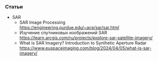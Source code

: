 

### Статьи

- SAR
    - SAR Image Processing https://engineering.purdue.edu/~ace/sar/sar.html
    - Изучение спутниковых изображений SAR https://learn.arcgis.com/ru/projects/explore-sar-satellite-imagery/
    - What is SAR Imagery? Introduction to Synthetic Aperture Radar https://www.euspaceimaging.com/blog/2024/04/05/what-is-sar-imagery/